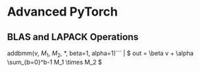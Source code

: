 # Advanced PyTorch

## BLAS and LAPACK Operations
addbmm($v$, $M_1$, $M_2$, *, beta=1, alpha=1)``` | $ out = \beta v + \alpha \sum_{b=0}^b-1 M_1 \times M_2 $
